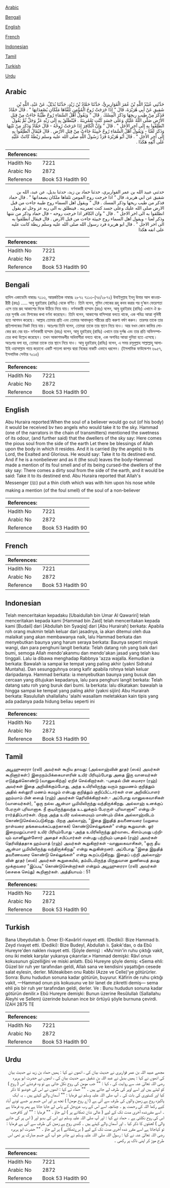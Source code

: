[Arabic](#arabic)

[Bengali](#bengali)

[English](#english)

[French](#french)

[Indonesian](#indonesian)

[Tamil](#tamil)

[Turkish](#turkish)

[Urdu](#urdu)

## Arabic


<div dir="rtl" lang="ar" style={{fontSize:'larger',backgroundColor:'#f8f9fa',padding:20}}>
حَدَّثَنِي عُبَيْدُ اللَّهِ بْنُ عُمَرَ الْقَوَارِيرِيُّ، حَدَّثَنَا حَمَّادُ بْنُ زَيْدٍ، حَدَّثَنَا بُدَيْلٌ، عَنْ عَبْدِ، اللَّهِ بْنِ شَقِيقٍ عَنْ أَبِي هُرَيْرَةَ، قَالَ ‏"‏ إِذَا خَرَجَتْ رُوحُ الْمُؤْمِنِ تَلَقَّاهَا مَلَكَانِ يُصْعِدَانِهَا ‏"‏ ‏.‏ قَالَ حَمَّادٌ فَذَكَرَ مِنْ طِيبِ رِيحِهَا وَذَكَرَ الْمِسْكَ ‏.‏ قَالَ ‏"‏ وَيَقُولُ أَهْلُ السَّمَاءِ رُوحٌ طَيِّبَةٌ جَاءَتْ مِنْ قِبَلِ الأَرْضِ صَلَّى اللَّهُ عَلَيْكِ وَعَلَى جَسَدٍ كُنْتِ تَعْمُرِينَهُ ‏.‏ فَيُنْطَلَقُ بِهِ إِلَى رَبِّهِ عَزَّ وَجَلَّ ثُمَّ يَقُولُ انْطَلِقُوا بِهِ إِلَى آخِرِ الأَجَلِ ‏"‏ ‏.‏ قَالَ ‏"‏ وَإِنَّ الْكَافِرَ إِذَا خَرَجَتْ رُوحُهُ - قَالَ حَمَّادٌ وَذَكَرَ مِنْ نَتْنِهَا وَذَكَرَ لَعْنًا - وَيَقُولُ أَهْلُ السَّمَاءِ رُوحٌ خَبِيثَةٌ جَاءَتْ مِنْ قِبَلِ الأَرْضِ ‏.‏ قَالَ فَيُقَالُ انْطَلِقُوا بِهِ إِلَى آخِرِ الأَجَلِ ‏"‏ ‏.‏ قَالَ أَبُو هُرَيْرَةَ فَرَدَّ رَسُولُ اللَّهِ صلى الله عليه وسلم رَيْطَةً كَانَتْ عَلَيْهِ عَلَى أَنْفِهِ هَكَذَا ‏.‏
</div>
<div style={{backgroundColor:'#f8f9fa',padding:20, marginBottom: 10}}><table> <thead> <tr> <th>References:</th> <th></th> </tr> </thead> <tbody><tr><td>Hadith No</td><td>7221</td></tr><tr><td>Arabic No</td><td>2872</td></tr><tr><td>Reference</td><td>Book 53 Hadith 90</td></tr></tbody></table></div>


<div dir="rtl" lang="ar" style={{fontSize:'larger',backgroundColor:'#f8f9fa',padding:20}}>
حدثني عبيد الله بن عمر القواريري، حدثنا حماد بن زيد، حدثنا بديل، عن عبد، الله بن شقيق عن ابي هريرة، قال " اذا خرجت روح المومن تلقاها ملكان يصعدانها " . قال حماد فذكر من طيب ريحها وذكر المسك . قال " ويقول اهل السماء روح طيبة جاءت من قبل الارض صلى الله عليك وعلى جسد كنت تعمرينه . فينطلق به الى ربه عز وجل ثم يقول انطلقوا به الى اخر الاجل " . قال " وان الكافر اذا خرجت روحه - قال حماد وذكر من نتنها وذكر لعنا - ويقول اهل السماء روح خبيثة جاءت من قبل الارض . قال فيقال انطلقوا به الى اخر الاجل " . قال ابو هريرة فرد رسول الله صلى الله عليه وسلم ريطة كانت عليه على انفه هكذا
</div>
<div style={{backgroundColor:'#f8f9fa',padding:20, marginBottom: 10}}><table> <thead> <tr> <th>References:</th> <th></th> </tr> </thead> <tbody><tr><td>Hadith No</td><td>7221</td></tr><tr><td>Arabic No</td><td>2872</td></tr><tr><td>Reference</td><td>Book 53 Hadith 90</td></tr></tbody></table></div>

## Bengali


<div dir="ltr" lang="bn" style={{fontSize:'larger',backgroundColor:'#f8f9fa',padding:20}}>
হাদিস একাডেমি নাম্বারঃ ৭১১৩, আন্তর্জাতিক নাম্বারঃ ২৮৭২ ৭১১৩-(৭৫/২৮৭২) উবাইদুল্লাহ ইবনু উমার আল কাওয়ারীরী (রহঃ) ..... আবু হুরাইরাহ (রাযিঃ) থেকে বর্ণিত। তিনি বলেন, মুমিন লোকের রূহু কবয করার পর দু’জন ফেরেশতা এসে তার রূহ আকাশের দিকে উঠিয়ে নিয়ে যায়। বর্ণনাকারী হাম্মাদ (রহঃ) বলেন, আবু হুরাইরাহ (রাযিঃ) এখানে ঐ রূহের সুগন্ধি এবং মিশকের কথা বর্ণনা করেছেন। তিনি বলেন, আকাশের বাসিন্দারা বলতে থাকে, এক পবিত্ৰ আত্মা পৃথিবী হতে আগমন করেছে। আল্লাহ তোমার প্রতি এবং তোমার আবাদকৃত শরীরের প্রতি করুণা বর্ষণ করুন। তারপর তাকে তার প্রতিপালকের নিকট নিয়ে যায়। অতঃপর তিনি বলেন, তোমরা তাকে তার স্থানে নিয়ে যাও। আর যখন কোন কাফির লোকের রূহ বের হয়- বর্ণনাকারী হাম্মাদ (রহঃ) বলেন, আবু হুরাইরাহ্ (রাযিঃ) এখানে তার দুর্গন্ধ এবং তার প্রতি অভিসম্পাতের কথা উল্লেখ করেছেন। তখন আকাশমণ্ডলীর অধিবাসীরা বলতে থাকে, এক অপবিত্র আত্মা দুনিয়া হতে এসেছে। অতঃপর বলা হয়, তোমরা তাকে তার স্থানে নিয়ে যাও। আবু হুরাইরাহ্ (রাযিঃ) বলেন, এ সময় রসূলুল্লাহ সাল্লাল্লাহু আলাইহি ওয়াসাল্লাম গায়ে জড়ানো একটি পাতলা কাপড় দ্বারা নিজের নাকটি এভাবে ধরলেন। (ইসলামিক ফাউন্ডেশন ৬৯৫৭, ইসলামিক সেন্টার ৭০১৫)
</div>
<div style={{backgroundColor:'#f8f9fa',padding:20, marginBottom: 10}}><table> <thead> <tr> <th>References:</th> <th></th> </tr> </thead> <tbody><tr><td>Hadith No</td><td>7221</td></tr><tr><td>Arabic No</td><td>2872</td></tr><tr><td>Reference</td><td>Book 53 Hadith 90</td></tr></tbody></table></div>

## English


<div dir="ltr" lang="en" style={{fontSize:'larger',backgroundColor:'#f8f9fa',padding:20}}>
Abu Huraira reported:When the soul of a believer would go out (of his body) it would be received bv two angels who would take it to the sky. Hammad (one of the narrators in the chain of transmitters) mentioned the swetness of its odour, (and further said) that the dwellers of the sky say: Here comes the pious soul from the side of the earth Let there be blessings of Allah upon the body in which it resides. And it is carried (by the angels) to its Lord, the Exalted and Glorious. He would say: Take it to its destined end. And if he is a nonbeliever and as it (the soul) leaves the body-Hammad made a mention of its foul smell and of its being cursed-the dwellers of the sky say: There comes a dirty soul from the side of the earth, and it would be said: Take it to its destined end. Abu Huraira reported that Allah's Messenger (ﷺ) put a thin cloth which was with him upon his nose while making a mention (of the foul smell) of the soul of a non-believer
</div>
<div style={{backgroundColor:'#f8f9fa',padding:20, marginBottom: 10}}><table> <thead> <tr> <th>References:</th> <th></th> </tr> </thead> <tbody><tr><td>Hadith No</td><td>7221</td></tr><tr><td>Arabic No</td><td>2872</td></tr><tr><td>Reference</td><td>Book 53 Hadith 90</td></tr></tbody></table></div>

## French


<div dir="ltr" lang="fr" style={{fontSize:'larger',backgroundColor:'#f8f9fa',padding:20}}>

</div>
<div style={{backgroundColor:'#f8f9fa',padding:20, marginBottom: 10}}><table> <thead> <tr> <th>References:</th> <th></th> </tr> </thead> <tbody><tr><td>Hadith No</td><td>7221</td></tr><tr><td>Arabic No</td><td>2872</td></tr><tr><td>Reference</td><td>Book 53 Hadith 90</td></tr></tbody></table></div>

## Indonesian


<div dir="ltr" lang="id" style={{fontSize:'larger',backgroundColor:'#f8f9fa',padding:20}}>
Telah menceritakan kepadaku [Ubaidullah bin Umar Al Qawariri] telah menceritakan kepada kami [Hammad bin Zaid] telah menceritakan kepada kami [Budail] dari [Abdullah bin Syaqiq] dari [Abu Hurairah] berkata: Apabila roh orang mukmin telah keluar dari jasadnya, ia akan ditemui oleh dua malaikat yang akan membawanya naik, lalu Hammad berkata dan menyebutkan baunya yang harum seraya berkata: Baunya seperti minyak wangi, dan para penghuni langit berkata: Telah datang roh yang baik dari bumi, semoga Allah mendo'akanmu dan mendo'akan jasad yang telah kau tinggali. Lalu ia dibawa menghadap Rabbnya 'azza wajalla. Kemudian ia berkata: Bawalah ia sampai ke tempat yang paling akhir (yakni Sidratul Muntaha). Dan sesungguhnya orang kafir apabila rohnya telah keluar daripadanya. Hammad berkata: ia menyebutkan baunya yang busuk dan cercaan yang ditujukan kepadanya, lalu para penghuni langit berkata: Telah datang satu roh yang buruk dari bumi. Ia berkata: lalu dikatakan: bawalah ia hingga sampai ke tempat yang paling akhir (yakni sijiin) Abu Hurairah berkata: Rasulullah shallallahu 'alaihi wasallam meletakkan kain tipis yang ada padanya pada hidung beliau seperti ini
</div>
<div style={{backgroundColor:'#f8f9fa',padding:20, marginBottom: 10}}><table> <thead> <tr> <th>References:</th> <th></th> </tr> </thead> <tbody><tr><td>Hadith No</td><td>7221</td></tr><tr><td>Arabic No</td><td>2872</td></tr><tr><td>Reference</td><td>Book 53 Hadith 90</td></tr></tbody></table></div>

## Tamil


<div dir="ltr" lang="ta" style={{fontSize:'larger',backgroundColor:'#f8f9fa',padding:20}}>
அபூஹுரைரா (ரலி) அவர்கள் கூறிய தாவது: (அல்லாஹ்வின் தூதர் (ஸல்) அவர்கள் கூறினார்கள்:) இறைநம்பிக்கையாளரின் உயிர் பிரியும்போது அதை இரு வானவர்கள் எடுத்துக்கொண்டு (வானுலகிற்கு) ஏறிச் செல்கிறார்கள். -புதைல் பின் மைசரா (ரஹ்) அவர்கள் இதை அறிவிக்கும்போது, அந்த உயிரிலிருந்து வரும் நறுமணம் குறித்தும் அதில் கஸ்தூரி மணம் கமழும் என்பது குறித்தும் குறிப்பிட்டார்கள் என அறிவிப்பாளர் ஹம்மாம் பின் ஸைத் (ரஹ்) அவர்கள் தெரிவிக்கிறார்கள்.- அப்போது வானுலகவாசிகள் (வானவர்கள்), "ஒரு நல்ல ஆன்மா பூமியிலிருந்து வந்திருக்கிறது. அல்லாஹ் உனக்குப் பேரருள் புரிவானாக. நீ குடியிருந்துவந்த உடலுக்கும் பேரருள் புரிவானாக!" என்று பிரார்த்திப்பார்கள். பிறகு அந்த உயிர் வல்லமையும் மாண்பும் மிக்க அல்லாஹ்விடம் கொண்டுசெல்லப்படுகிறது. பிறகு அல்லாஹ், "இதை இறுதித் தவணைவரை (மறுமை நாள்வரை தங்கவைக்கப்பதற்காகக்) கொண்டுசெல்லுங்கள்" என்று கூறுவான். ஓர் இறைமறுப்பாளர் உயிர் பிரியும்போது -அந்த உயிரிலிருந்து துர்வாடை கிளம்புவது பற்றியும் வானிலுள்ளோர் அதைச் சபிப்பார்கள் என்பது பற்றியும் புதைல் (ரஹ்) அவர்கள் தெரிவித்ததாக ஹம்மாத் (ரஹ்) அவர்கள் கூறுகிறார்கள் -வானுலகவாசிகள், "ஒரு தீய ஆன்மா பூமியிலிருந்து வந்திருக்கிறது" என்று கூறுகின்றனர். அப்போது "இதை இறுதித் தவணைவரை கொண்டு செல்லுங்கள்" என்று கூறப்படுகிறது. இதைப் பற்றி அல்லாஹ்வின் தூதர் (ஸல்) அவர்கள் கூறுகையில், தம்மிடமிருந்த மிருதுவான துணியைத் தமது மூக்குவரை "இப்படி" கொண்டுசென்றார்கள் என்றும் அபூஹுரைரா (ரலி) அவர்கள் (சைகை செய்து) கூறினார்கள். அத்தியாயம் : 51
</div>
<div style={{backgroundColor:'#f8f9fa',padding:20, marginBottom: 10}}><table> <thead> <tr> <th>References:</th> <th></th> </tr> </thead> <tbody><tr><td>Hadith No</td><td>7221</td></tr><tr><td>Arabic No</td><td>2872</td></tr><tr><td>Reference</td><td>Book 53 Hadith 90</td></tr></tbody></table></div>

## Turkish


<div dir="ltr" lang="tr" style={{fontSize:'larger',backgroundColor:'#f8f9fa',padding:20}}>
Bana Ubeydullah b. Ömer El-Kavârîrî rivayet etti. (Dediki): Bize Hammad b. Zeyd rivayet etti. (Dediki): Bize Budeyl, Abdullah iı. Şakık'daıı, o da Ebû Hureyre'den naklen rivayet etti. (Şöyle demiş) : «Mu'min'in ruhu çıktığı vakit, onu iki melek karşılar yukarıya çıkarırlar.» Hammad demişki: Râvî onun kokusunun güzelliğini ve miski anlattı. Ebû Hureyre şöyle demiş: «Sema ehli: Güzel bir ruh yer tarafından geldi, Allalı sana ve kendisini yaşattığın cesede salat eylesin, derler. Müteakiben onu Rabbi (Azze ve Celle)'ye götürürler. Sonra: Bunu hududun sonuna kadar götürün, buyurur. Kâfirin de ruhu çıktığı vakit, —Hammad onun pis kokusunu ve bir lanet de zikretti demiş— sema ehli pis bir ruh yer tarafından geldi, derler. Ve : Bunu hududun sonuna kadar götürün denilir.» Ebû Hureyre demişki: Bunun üzerine Resûlullalı (Sallallahu Aleyhi ve Sellem) üzerinde bulunan ince bir örtüyü şöyle burnuna çevirdi. İZAH 2875 TE
</div>
<div style={{backgroundColor:'#f8f9fa',padding:20, marginBottom: 10}}><table> <thead> <tr> <th>References:</th> <th></th> </tr> </thead> <tbody><tr><td>Hadith No</td><td>7221</td></tr><tr><td>Arabic No</td><td>2872</td></tr><tr><td>Reference</td><td>Book 53 Hadith 90</td></tr></tbody></table></div>

## Urdu


<div dir="rtl" lang="ur" style={{fontSize:'larger',backgroundColor:'#f8f9fa',padding:20}}>
مجھے عبید اللہ بن عمر قواریری نے حدیث بیان کی ، انھوں نے کہا : ہمیں حماد بن زید نے حدیث بیان کی انھوں نے کہا : ہمیں بدیل نے عبد اللہ بن شقیق سے حدیث بیان کی ، انھوں نے حضرت ابو ہریرہ رضی اللہ تعالیٰ عنہ سے روایت کی ، کہا : "" جب مومن کی روح نکل جاتی ہے تو وہ فرشتے اس ( روح ) کو لیتے ہیں اور اسے اوپر کی طرف لے جاتے ہیں ۔ "" حماد نے کہا : انھوں نے اس کی خوشبو کا ذکر کیا اور کستوری کی بات کی ۔ آپ صلی اللہ علیہ وسلم نے فرمایا : "" آسمان والے کہتے ہیں ۔ یہ ایک پاکیزہ روح ہے زمین والوں کی طرف سے آئی ہے ( اے روح مومن! ) تجھ پر اور اس جسم پر جسے تونے آباد کیے رکھا اللہ کی رحمت ہو ۔ چنانچہ اسے اس کے رب عزوجل کے پاس لے جایا جاتا ہے پھر وہ فرماتا ہے ۔ اسے مقررشدہ آخری مدت تک کے لیے ( عالی شان ٹھکانے پر ) لے جاؤ ۔ "" فرمایا : "" اور کافرجب اس کی روح نکلتی ہے ۔ حماد نے کہا : اور آپ صلی اللہ علیہ وسلم نے اس کی بدبو اور ( اس پر کی جانے والی ) لعنتوں کا ذکر کیا ۔ اور آسمان والے کہتے ہیں ۔ گندی روح ہے زمین کی طرف سے آئی ہے فرمایا : تو کہاجاتا ہے اسے مقرر شدہ آخری مدت تک کے لیے ( برےٹھکانے ) پر لے جاؤ ۔ "" حضرت ابو ہریرہ رضی اللہ تعالیٰ عنہ نے کہا : رسول اللہ صلی اللہ علیہ وسلم نے چادر جو آپ کے جسم مبارک پر تھی اس طرح موڑ کر اپنی ناک پر رکھی ۔
</div>
<div style={{backgroundColor:'#f8f9fa',padding:20, marginBottom: 10}}><table> <thead> <tr> <th>References:</th> <th></th> </tr> </thead> <tbody><tr><td>Hadith No</td><td>7221</td></tr><tr><td>Arabic No</td><td>2872</td></tr><tr><td>Reference</td><td>Book 53 Hadith 90</td></tr></tbody></table></div>